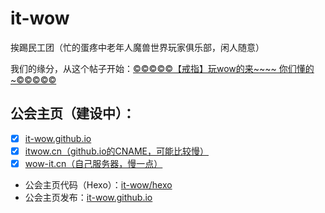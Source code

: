 <!--

**Here are some ideas to get you started:**

🙋‍♀️ A short introduction - what is your organization all about?
🌈 Contribution guidelines - how can the community get involved?
👩‍💻 Useful resources - where can the community find your docs? Is there anything else the community should know?
🍿 Fun facts - what does your team eat for breakfast?
🧙 Remember, you can do mighty things with the power of [Markdown](https://docs.github.com/github/writing-on-github/getting-started-with-writing-and-formatting-on-github/basic-writing-and-formatting-syntax)
-->

# it-wow
挨踢民工团（忙的蛋疼中老年人魔兽世界玩家俱乐部，闲人随意）

我们的缘分，从这个帖子开始：[©©©©©【戒指】玩wow的来~~~~ 你们懂的~©©©©©](https://bbs.csdn.net/topics/360044485?spm=1001.2014.3001.6376)

## 公会主页（建设中）：

- [x] [it-wow.github.io](https://it-wow.github.io)
- [x] [itwow.cn（github.io的CNAME，可能比较慢）](http://itwow.cn/)
- [x] [wow-it.cn（自己服务器，慢一点）](https://wow-it.cn)

- 公会主页代码（Hexo）：[it-wow/hexo](https://github.com/it-wow/hexo)
- 公会主页发布：[it-wow.github.io](https://github.com/it-wow/it-wow.github.io)
